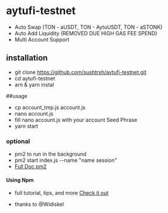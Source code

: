 # aytufi-testnet

- Auto Swap (TON - aUSDT, TON - AytuUSDT, TON - aSTONK)
- Auto Add Liquidity (REMOVED DUE HIGH GAS FEE SPEND)
- Multi Account Support

## installation
- git clone https://github.com/sushtrsh/aytufi-testnet.git
- cd aytufi-testnet
- arn & yarn instal

##usage

- cp account_tmp.js account.js
- nano account.js
- fill nano account.js with your account Seed Phrase
- yarn start
### optional 
- pm2 to run in the background 
- pm2 start index.js --name "name session"
- [Full Doc pm2](https://pm2.keymetrics.io/docs/usage/pm2-doc-single-page)
#### Using Npm
- full tutorial, tips, and more
[Check it out](https://github.com/Widiskel/aytu-fi-testnet-bot/blob/master/README.md)
* thanks to @Widiskel
